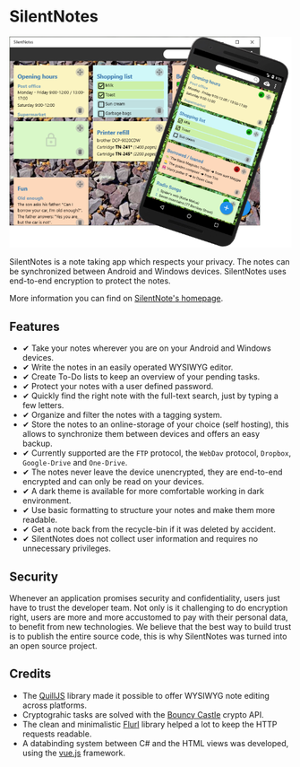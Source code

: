 # SilentNotes

![Icon](fastlane/metadata/android/en-US/images/phoneScreenshots/001-silentnotes.png)

SilentNotes is a note taking app which respects your privacy. The notes can be synchronized between Android and Windows devices. SilentNotes uses end-to-end encryption to protect the notes.

More information you can find on [SilentNote's homepage](https://www.martinstoeckli.ch/silentnotes).

## Features

* ✔ Take your notes wherever you are on your Android and Windows devices.
* ✔ Write the notes in an easily operated WYSIWYG editor.
* ✔ Create To-Do lists to keep an overview of your pending tasks.
* ✔ Protect your notes with a user defined password.
* ✔ Quickly find the right note with the full-text search, just by typing a few letters.
* ✔ Organize and filter the notes with a tagging system.
* ✔ Store the notes to an online-storage of your choice (self hosting), this allows to synchronize them between devices and offers an easy backup.
* ✔ Currently supported are the `FTP` protocol, the `WebDav` protocol, `Dropbox`, `Google-Drive` and `One-Drive`.
* ✔ The notes never leave the device unencrypted, they are end-to-end encrypted and can only be read on your devices.
* ✔ A dark theme is available for more comfortable working in dark environment.
* ✔ Use basic formatting to structure your notes and make them more readable.
* ✔ Get a note back from the recycle-bin if it was deleted by accident.
* ✔ SilentNotes does not collect user information and requires no unnecessary privileges.

## Security

Whenever an application promises security and confidentiality, users just have to trust the developer team. Not only is it challenging to do encryption right, users are more and more accustomed to pay with their personal data, to benefit from new technologies. We believe that the best way to build trust is to publish the entire source code, this is why SilentNotes was turned into an open source project.

## Credits

* The [QuillJS](https://quilljs.com/) library made it possible to offer WYSIWYG note editing across platforms.
* Cryptograhic tasks are solved with the [Bouncy Castle](https://bouncycastle.org/) crypto API.
* The clean and minimalistic [Flurl](https://flurl.dev/) library helped a lot to keep the HTTP requests readable.
* A databinding system between C# and the HTML views was developed, using the [vue.js](https://vuejs.org/) framework.
